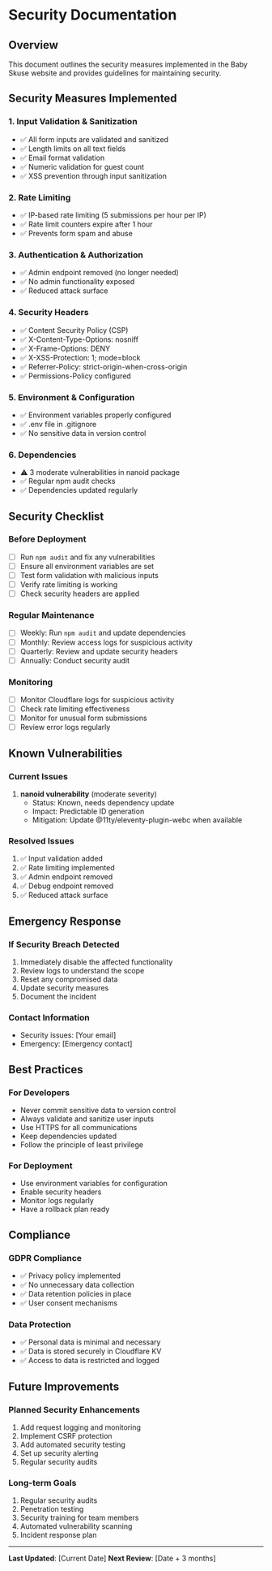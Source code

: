 # Security Documentation

## Overview
This document outlines the security measures implemented in the Baby Skuse website and provides guidelines for maintaining security.

## Security Measures Implemented

### 1. Input Validation & Sanitization
- ✅ All form inputs are validated and sanitized
- ✅ Length limits on all text fields
- ✅ Email format validation
- ✅ Numeric validation for guest count
- ✅ XSS prevention through input sanitization

### 2. Rate Limiting
- ✅ IP-based rate limiting (5 submissions per hour per IP)
- ✅ Rate limit counters expire after 1 hour
- ✅ Prevents form spam and abuse

### 3. Authentication & Authorization
- ✅ Admin endpoint removed (no longer needed)
- ✅ No admin functionality exposed
- ✅ Reduced attack surface

### 4. Security Headers
- ✅ Content Security Policy (CSP)
- ✅ X-Content-Type-Options: nosniff
- ✅ X-Frame-Options: DENY
- ✅ X-XSS-Protection: 1; mode=block
- ✅ Referrer-Policy: strict-origin-when-cross-origin
- ✅ Permissions-Policy configured

### 5. Environment & Configuration
- ✅ Environment variables properly configured
- ✅ .env file in .gitignore
- ✅ No sensitive data in version control

### 6. Dependencies
- ⚠️ 3 moderate vulnerabilities in nanoid package
- ✅ Regular npm audit checks
- ✅ Dependencies updated regularly

## Security Checklist

### Before Deployment
- [ ] Run `npm audit` and fix any vulnerabilities
- [ ] Ensure all environment variables are set
- [ ] Test form validation with malicious inputs
- [ ] Verify rate limiting is working
- [ ] Check security headers are applied

### Regular Maintenance
- [ ] Weekly: Run `npm audit` and update dependencies
- [ ] Monthly: Review access logs for suspicious activity
- [ ] Quarterly: Review and update security headers
- [ ] Annually: Conduct security audit

### Monitoring
- [ ] Monitor Cloudflare logs for suspicious activity
- [ ] Check rate limiting effectiveness
- [ ] Monitor for unusual form submissions
- [ ] Review error logs regularly

## Known Vulnerabilities

### Current Issues
1. **nanoid vulnerability** (moderate severity)
   - Status: Known, needs dependency update
   - Impact: Predictable ID generation
   - Mitigation: Update @11ty/eleventy-plugin-webc when available

### Resolved Issues
1. ✅ Input validation added
2. ✅ Rate limiting implemented
3. ✅ Admin endpoint removed
4. ✅ Debug endpoint removed
5. ✅ Reduced attack surface

## Emergency Response

### If Security Breach Detected
1. Immediately disable the affected functionality
2. Review logs to understand the scope
3. Reset any compromised data
4. Update security measures
5. Document the incident

### Contact Information
- Security issues: [Your email]
- Emergency: [Emergency contact]

## Best Practices

### For Developers
- Never commit sensitive data to version control
- Always validate and sanitize user inputs
- Use HTTPS for all communications
- Keep dependencies updated
- Follow the principle of least privilege

### For Deployment
- Use environment variables for configuration
- Enable security headers
- Monitor logs regularly
- Have a rollback plan ready

## Compliance

### GDPR Compliance
- ✅ Privacy policy implemented
- ✅ No unnecessary data collection
- ✅ Data retention policies in place
- ✅ User consent mechanisms

### Data Protection
- ✅ Personal data is minimal and necessary
- ✅ Data is stored securely in Cloudflare KV
- ✅ Access to data is restricted and logged

## Future Improvements

### Planned Security Enhancements
1. Add request logging and monitoring
2. Implement CSRF protection
3. Add automated security testing
4. Set up security alerting
5. Regular security audits

### Long-term Goals
1. Regular security audits
2. Penetration testing
3. Security training for team members
4. Automated vulnerability scanning
5. Incident response plan

---

**Last Updated**: [Current Date]
**Next Review**: [Date + 3 months]
